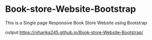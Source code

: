 # Book-store-Website-Bootstrap
This is a Single page Responsive  Book Store Website using Bootstrap


output:https://niharika245.github.io/Book-store-Website-Bootstrap/
